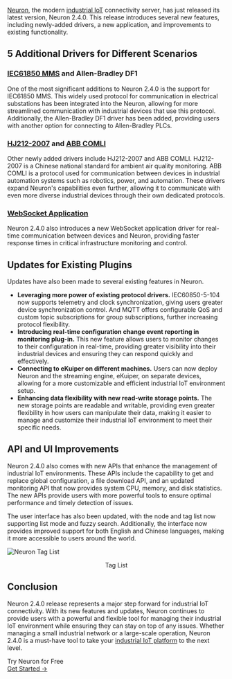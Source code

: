 [Neuron](https://neugates.io/), the modern [industrial IoT](https://www.emqx.com/en/blog/iiot-explained-examples-technologies-benefits-and-challenges) connectivity server, has just released its latest version, Neuron 2.4.0. This release introduces several new features, including newly-added drivers, a new application, and improvements to existing functionality.

## 5 Additional Drivers for Different Scenarios

### [IEC61850 MMS](https://neugates.io/docs/en/latest/configuration/south-devices/iec61850/overview.html) and Allen-Bradley DF1

One of the most significant additions to Neuron 2.4.0 is the support for IEC61850 MMS. This widely used protocol for communication in electrical substations has been integrated into the Neuron, allowing for more streamlined communication with industrial devices that use this protocol. Additionally, the Allen-Bradley DF1 driver has been added, providing users with another option for connecting to Allen-Bradley PLCs.

### [HJ212-2007](https://neugates.io/docs/en/latest/configuration/south-devices/hj212-2017/hj212-2017.html) and [ABB COMLI](https://neugates.io/docs/en/latest/configuration/south-devices/comli/comli.html)

Other newly added drivers include HJ212-2007 and ABB COMLI. HJ212-2007 is a Chinese national standard for ambient air quality monitoring. ABB COMLI is a protocol used for communication between devices in industrial automation systems such as robotics, power, and automation. These drivers expand Neuron's capabilities even further, allowing it to communicate with even more diverse industrial devices through their own dedicated protocols.

### [WebSocket Application](https://neugates.io/docs/en/latest/configuration/north-apps/websocket/websocket.html)

Neuron 2.4.0 also introduces a new WebSocket application driver for real-time communication between devices and Neuron, providing faster response times in critical infrastructure monitoring and control. 

## Updates for Existing Plugins

Updates have also been made to several existing features in Neuron. 

- **Leveraging more power of existing protocol drivers.** IEC60850-5-104 now supports telemetry and clock synchronization, giving users greater device synchronization control. And MQTT offers configurable QoS and custom topic subscriptions for group subscriptions, further increasing protocol flexibility.
- **Introducing real-time configuration change event reporting in** **monitoring plug-in.** This new feature allows users to monitor changes to their configuration in real-time, providing greater visibility into their industrial devices and ensuring they can respond quickly and effectively.
- **Connecting to eKuiper on different machines.** Users can now deploy Neuron and the streaming engine, eKuiper, on separate devices, allowing for a more customizable and efficient industrial IoT environment setup.  
- **Enhancing data flexibility with new read-write storage points.** The new storage points are readable and writable, providing even greater flexibility in how users can manipulate their data, making it easier to manage and customize their industrial IoT environment to meet their specific needs. 

## API and UI Improvements

Neuron 2.4.0 also comes with new APIs that enhance the management of industrial IoT environments. These APIs include the capability to get and replace global configuration, a file download API, and an updated monitoring API that now provides system CPU, memory, and disk statistics. The new APIs provide users with more powerful tools to ensure optimal performance and timely detection of issues.

The user interface has also been updated, with the node and tag list now supporting list mode and fuzzy search. Additionally, the interface now provides improved support for both English and Chinese languages, making it more accessible to users around the world.

![Neuron Tag List](https://assets.emqx.com/images/ac42874fb381a9d8f456c841973f738e.png)

<center>Tag List</center>

## Conclusion

Neuron 2.4.0 release represents a major step forward for industrial IoT connectivity. With its new features and updates, Neuron continues to provide users with a powerful and flexible tool for managing their industrial IoT environment while ensuring they can stay on top of any issues. Whether managing a small industrial network or a large-scale operation, Neuron 2.4.0 is a must-have tool to take your [industrial IoT platform](https://www.emqx.com/en/blog/iiot-platform-key-components-and-5-notable-solutions) to the next level.


<section class="promotion">
    <div>
        Try Neuron for Free
    </div>
    <a href="https://www.emqx.com/en/try?product=neuron" class="button is-gradient px-5">Get Started →</a>
</section>
